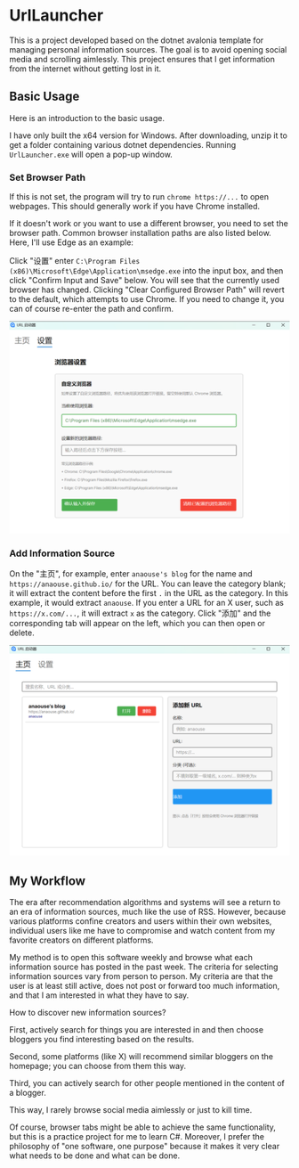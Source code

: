 # UrlLauncher

This is a project developed based on the dotnet avalonia template for managing personal information sources. The goal is to avoid opening social media and scrolling aimlessly. This project ensures that I get information from the internet without getting lost in it.

## Basic Usage

Here is an introduction to the basic usage.

I have only built the x64 version for Windows. After downloading, unzip it to get a folder containing various dotnet dependencies. Running `UrlLauncher.exe` will open a pop-up window.

### Set Browser Path

If this is not set, the program will try to run `chrome https://...` to open webpages. This should generally work if you have Chrome installed.

If it doesn't work or you want to use a different browser, you need to set the browser path. Common browser installation paths are also listed below. Here, I'll use Edge as an example:

Click "设置" enter `C:\Program Files (x86)\Microsoft\Edge\Application\msedge.exe` into the input box, and then click "Confirm Input and Save" below. You will see that the currently used browser has changed. Clicking "Clear Configured Browser Path" will revert to the default, which attempts to use Chrome. If you need to change it, you can of course re-enter the path and confirm.

![](image/README1.png)

### Add Information Source

On the "主页", for example, enter `anaouse's blog` for the name and `https://anaouse.github.io/` for the URL. You can leave the category blank; it will extract the content before the first `.` in the URL as the category. In this example, it would extract `anaouse`. If you enter a URL for an X user, such as `https://x.com/...`, it will extract `x` as the category. Click "添加" and the corresponding tab will appear on the left, which you can then open or delete.

![](image/README0.png)

## My Workflow

The era after recommendation algorithms and systems will see a return to an era of information sources, much like the use of RSS. However, because various platforms confine creators and users within their own websites, individual users like me have to compromise and watch content from my favorite creators on different platforms.

My method is to open this software weekly and browse what each information source has posted in the past week. The criteria for selecting information sources vary from person to person. My criteria are that the user is at least still active, does not post or forward too much information, and that I am interested in what they have to say.

How to discover new information sources?

First, actively search for things you are interested in and then choose bloggers you find interesting based on the results.

Second, some platforms (like X) will recommend similar bloggers on the homepage; you can choose from them this way.

Third, you can actively search for other people mentioned in the content of a blogger.

This way, I rarely browse social media aimlessly or just to kill time.

Of course, browser tabs might be able to achieve the same functionality, but this is a practice project for me to learn C#. Moreover, I prefer the philosophy of "one software, one purpose" because it makes it very clear what needs to be done and what can be done.